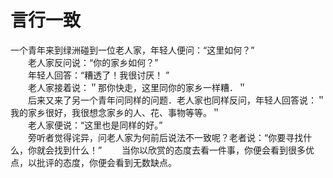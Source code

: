 # 言行一致
  
一个青年来到绿洲碰到一位老人家，年轻人便问：“这里如何？”  
　　老人家反问说：“你的家乡如何？”  
　　年轻人回答：“糟透了！我很讨厌！ ”  
　　老人家接着说：＂那你快走，这里同你的家乡一样糟．＂  
　　后来又来了另一个青年问同样的问题．老人家也同样反问，年轻人回答说：＂我的家乡很好，我很想念家乡的人、花、事物等等。＂  
　　老人家便说：“这里也是同样的好。”  
　　旁听者觉得诧异，问老人家为何前后说法不一致呢？老者说：“你要寻找什么，你就会找到什么！” 　　当你以欣赏的态度去看一件事，你便会看到很多优点，以批评的态度，你便会看到无数缺点。
  